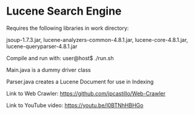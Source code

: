 Lucene Search Engine
==================

Requires the following libraries in work directory:

jsoup-1.7.3.jar,
lucene-analyzers-common-4.8.1.jar,
lucene-core-4.8.1.jar,
lucene-queryparser-4.8.1.jar


Compile and run with: user@host$ ./run.sh


Main.java is a dummy driver class

Parser.java creates a Lucene Document for use in Indexing

Link to Web Crawler: https://github.com/jpcastillo/Web-Crawler 

Link to YouTube video: https://youtu.be/l0BTNhHBHGo
